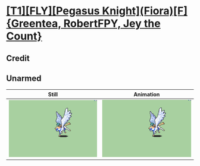# [\[T1\]\[FLY\]\[Pegasus Knight\]\(Fiora\)\[F\]{Greentea, RobertFPY, Jey the Count}](../)

## Credit


	
## Unarmed

| Still | Animation |
| :---: | :-------: |
| ![Unarmed still](./Unarmed_000.png) | ![Unarmed animation](./Unarmed.gif) |

